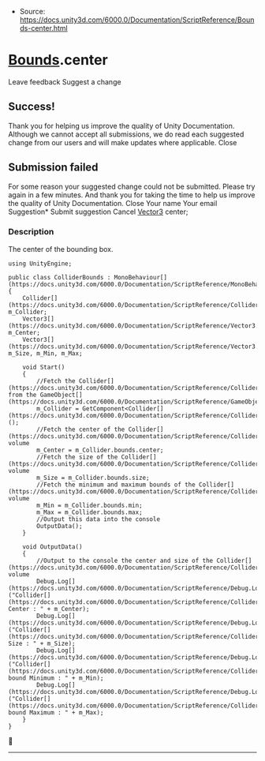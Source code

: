 * Source: https://docs.unity3d.com/6000.0/Documentation/ScriptReference/Bounds-center.html

#  [Bounds](https://docs.unity3d.com/6000.0/Documentation/ScriptReference/Bounds.html).center
Leave feedback
Suggest a change
## Success!
Thank you for helping us improve the quality of Unity Documentation. Although we cannot accept all submissions, we do read each suggested change from our users and will make updates where applicable.
Close
## Submission failed
For some reason your suggested change could not be submitted. Please <a>try again</a> in a few minutes. And thank you for taking the time to help us improve the quality of Unity Documentation.
Close
Your name Your email Suggestion* Submit suggestion
Cancel
[Vector3](https://docs.unity3d.com/6000.0/Documentation/ScriptReference/Vector3.html) center; 
### Description
The center of the bounding box.
```
using UnityEngine;  
  
public class ColliderBounds : MonoBehaviour[](https://docs.unity3d.com/6000.0/Documentation/ScriptReference/MonoBehaviour.html)
{
    Collider[](https://docs.unity3d.com/6000.0/Documentation/ScriptReference/Collider.html) m_Collider;
    Vector3[](https://docs.unity3d.com/6000.0/Documentation/ScriptReference/Vector3.html) m_Center;
    Vector3[](https://docs.unity3d.com/6000.0/Documentation/ScriptReference/Vector3.html) m_Size, m_Min, m_Max;  
  
    void Start()
    {
        //Fetch the Collider[](https://docs.unity3d.com/6000.0/Documentation/ScriptReference/Collider.html) from the GameObject[](https://docs.unity3d.com/6000.0/Documentation/ScriptReference/GameObject.html)
        m_Collider = GetComponent<Collider[](https://docs.unity3d.com/6000.0/Documentation/ScriptReference/Collider.html)>();
        //Fetch the center of the Collider[](https://docs.unity3d.com/6000.0/Documentation/ScriptReference/Collider.html) volume
        m_Center = m_Collider.bounds.center;
        //Fetch the size of the Collider[](https://docs.unity3d.com/6000.0/Documentation/ScriptReference/Collider.html) volume
        m_Size = m_Collider.bounds.size;
        //Fetch the minimum and maximum bounds of the Collider[](https://docs.unity3d.com/6000.0/Documentation/ScriptReference/Collider.html) volume
        m_Min = m_Collider.bounds.min;
        m_Max = m_Collider.bounds.max;
        //Output this data into the console
        OutputData();
    }  
  
    void OutputData()
    {
        //Output to the console the center and size of the Collider[](https://docs.unity3d.com/6000.0/Documentation/ScriptReference/Collider.html) volume
        Debug.Log[](https://docs.unity3d.com/6000.0/Documentation/ScriptReference/Debug.Log.html)("Collider[](https://docs.unity3d.com/6000.0/Documentation/ScriptReference/Collider.html) Center : " + m_Center);
        Debug.Log[](https://docs.unity3d.com/6000.0/Documentation/ScriptReference/Debug.Log.html)("Collider[](https://docs.unity3d.com/6000.0/Documentation/ScriptReference/Collider.html) Size : " + m_Size);
        Debug.Log[](https://docs.unity3d.com/6000.0/Documentation/ScriptReference/Debug.Log.html)("Collider[](https://docs.unity3d.com/6000.0/Documentation/ScriptReference/Collider.html) bound Minimum : " + m_Min);
        Debug.Log[](https://docs.unity3d.com/6000.0/Documentation/ScriptReference/Debug.Log.html)("Collider[](https://docs.unity3d.com/6000.0/Documentation/ScriptReference/Collider.html) bound Maximum : " + m_Max);
    }
}

```

* * *
